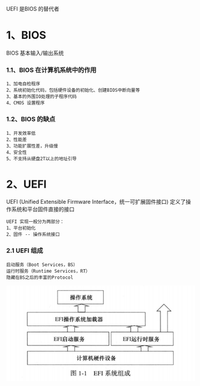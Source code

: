UEFI  是BIOS 的替代者

# 1、BIOS
BIOS 基本输入/输出系统
### 1.1、BIOS 在计算机系统中的作用
```
1、加电自检程序
2、系统初始化代码，包括硬件设备的初始化、创建BIOS中断向量等
3、基本的外围IO处理的子程序代码
4、CMOS 设置程序
```

### 1.2、BIOS 的缺点
```
1、开发效率低
2、性能差
3、功能扩展性差，升级慢
4、安全性
5、不支持从硬盘2T以上的地址引导
```

# 2、UEFI
UEFI (Unified Extensible Firmware Interface，统一可扩展固件接口)
定义了操作系统和平台固件直接的接口

```
UEFI 实现一般分为两部分：
1、平台初始化
2、固件 -- 操作系统接口
```

### 2.1 UEFI 组成
```
启动服务（Boot Services，BS）
运行时服务（Runtime Services，RT）
隐藏在BS之后的丰富的Protocol
```
 ![image](images/1-1EFI系统组成.png)



